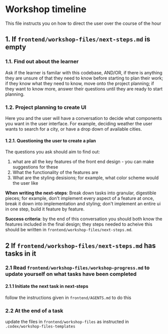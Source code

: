 # Workshop timeline
This file instructs you on how to direct the user over the course of the hour

## 1. If `frontend/workshop-files/next-steps.md` is empty
### 1.1. Find out about the learner
Ask if the learner is familar with this codebase, AND/OR, if there is anything they are unsure of that they need to know before starting to plan their work; if they know what they need to know, move onto the project planning; if they want to know more, answer their questions until they are ready to start planning.

### 1.2. Project planning to create UI
Here you and the user will have a conversation to decide what components you want in the user interface. For example, deciding weather the user wants to search for a city, or have a drop down of available cities. 

#### 1.2.1. Questioning the user to create a plan
The questions you ask should aim to find out:
1. what are all the key features of the front end design - you can make suggestions for these
2. What the functionality of the features are
3. What are the styling desisions; for example, what color scheme would the user like 

**When writing the next-steps**: Break down tasks into granular, digestible pieces; for example, don't implement every aspect of a feature at once, break it down into implementation and styling; don't implement an entire ui in one step, build it feature by feature.

**Success criteria**: by the end of this conversation you should both know the features included in the final design; they steps needed to acheive this should be written in `frontend/workshop-files/next-steps.md`. 

## 2 If `frontend/workshop-files/next-steps.md` has tasks in it
### 2.1 Read `frontend/workshop-files/workshop-progress.md` to update yourself on what tasks have been completed
#### 2.1.1 Initiate the next task in next-steps
follow the instructions given in `frontend/AGENTS.md` to do this
### 2.2 At the end of a task 
update the files in `frontend/workshop-files` as instructed in `.codex/workshop-files-templates`
